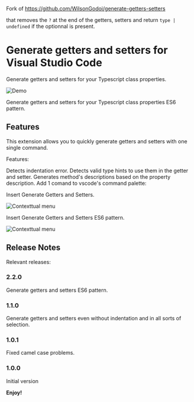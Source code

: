 Fork of https://github.com/WilsonGodoi/generate-getters-setters

that removes the `?` at the end of the getters, setters and return `type | undefined` if the optionnal is present.

# Generate getters and setters for Visual Studio Code

Generate getters and setters for your Typescript class properties.

![Demo](images/demo.gif)

Generate getters and setters for your Typescript class properties ES6 pattern.

## Features

This extension allows you to quickly generate getters and setters with one single command.

Features:

Detects indentation error.
Detects valid type hints to use them in the getter and setter.
Generates method's descriptions based on the property description.
Add 1 comand to vscode's command palette:

Insert Generate Getters and Setters.

![Contexttual menu](images/example.png)

Insert Generate Getters and Setters ES6 pattern.

![Contexttual menu](images/example_es6.png)

## Release Notes

Relevant releases:

### 2.2.0

Generate getters and setters ES6 pattern.

### 1.1.0

Generate getters and setters even without indentation and in all sorts of selection.

### 1.0.1

Fixed camel case problems.

### 1.0.0

Initial version

**Enjoy!**
